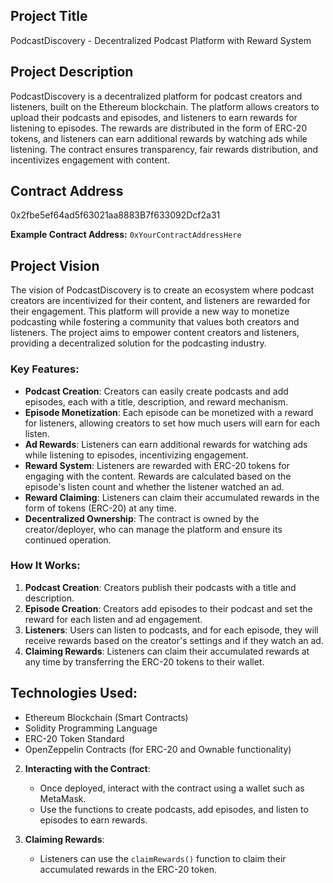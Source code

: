 

## Project Title
PodcastDiscovery - Decentralized Podcast Platform with Reward System

## Project Description
PodcastDiscovery is a decentralized platform for podcast creators and listeners, built on the Ethereum blockchain. The platform allows creators to upload their podcasts and episodes, and listeners to earn rewards for listening to episodes. The rewards are distributed in the form of ERC-20 tokens, and listeners can earn additional rewards by watching ads while listening. The contract ensures transparency, fair rewards distribution, and incentivizes engagement with content.

## Contract Address
0x2fbe5ef64ad5f63021aa8883B7f633092Dcf2a31

**Example Contract Address:**
`0xYourContractAddressHere`

## Project Vision
The vision of PodcastDiscovery is to create an ecosystem where podcast creators are incentivized for their content, and listeners are rewarded for their engagement. This platform will provide a new way to monetize podcasting while fostering a community that values both creators and listeners. The project aims to empower content creators and listeners, providing a decentralized solution for the podcasting industry.

### Key Features:
- **Podcast Creation**: Creators can easily create podcasts and add episodes, each with a title, description, and reward mechanism.
- **Episode Monetization**: Each episode can be monetized with a reward for listeners, allowing creators to set how much users will earn for each listen.
- **Ad Rewards**: Listeners can earn additional rewards for watching ads while listening to episodes, incentivizing engagement.
- **Reward System**: Listeners are rewarded with ERC-20 tokens for engaging with the content. Rewards are calculated based on the episode's listen count and whether the listener watched an ad.
- **Reward Claiming**: Listeners can claim their accumulated rewards in the form of tokens (ERC-20) at any time.
- **Decentralized Ownership**: The contract is owned by the creator/deployer, who can manage the platform and ensure its continued operation.

### How It Works:
1. **Podcast Creation**: Creators publish their podcasts with a title and description.
2. **Episode Creation**: Creators add episodes to their podcast and set the reward for each listen and ad engagement.
3. **Listeners**: Users can listen to podcasts, and for each episode, they will receive rewards based on the creator's settings and if they watch an ad.
4. **Claiming Rewards**: Listeners can claim their accumulated rewards at any time by transferring the ERC-20 tokens to their wallet.

## Technologies Used:
- Ethereum Blockchain (Smart Contracts)
- Solidity Programming Language
- ERC-20 Token Standard
- OpenZeppelin Contracts (for ERC-20 and Ownable functionality)


2. **Interacting with the Contract**:
   - Once deployed, interact with the contract using a wallet such as MetaMask.
   - Use the functions to create podcasts, add episodes, and listen to episodes to earn rewards.

3. **Claiming Rewards**:
   - Listeners can use the `claimRewards()` function to claim their accumulated rewards in the ERC-20 token.


